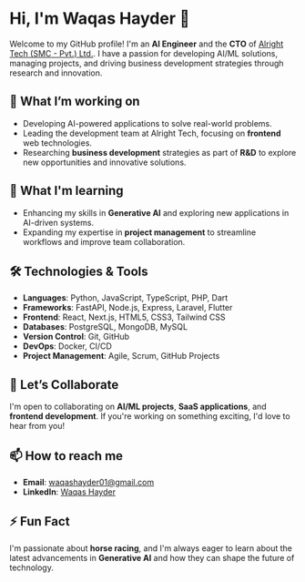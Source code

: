 # Hi, I'm Waqas Hayder 👋

Welcome to my GitHub profile! I'm an **AI Engineer** and the **CTO** of [Alright Tech (SMC - Pvt.) Ltd.](https://www.alrighttech.com). I have a passion for developing AI/ML solutions, managing projects, and driving business development strategies through research and innovation.

## 🔭 What I’m working on
- Developing AI-powered applications to solve real-world problems.
- Leading the development team at Alright Tech, focusing on **frontend** web technologies.
- Researching **business development** strategies as part of **R&D** to explore new opportunities and innovative solutions.

## 🌱 What I'm learning
- Enhancing my skills in **Generative AI** and exploring new applications in AI-driven systems.
- Expanding my expertise in **project management** to streamline workflows and improve team collaboration.

## 🛠️ Technologies & Tools
- **Languages**: Python, JavaScript, TypeScript, PHP, Dart
- **Frameworks**: FastAPI, Node.js, Express, Laravel, Flutter
- **Frontend**: React, Next.js, HTML5, CSS3, Tailwind CSS
- **Databases**: PostgreSQL, MongoDB, MySQL
- **Version Control**: Git, GitHub
- **DevOps**: Docker, CI/CD
- **Project Management**: Agile, Scrum, GitHub Projects

## 👯 Let’s Collaborate
I'm open to collaborating on **AI/ML projects**, **SaaS applications**, and **frontend development**. If you're working on something exciting, I'd love to hear from you!

## 📫 How to reach me
- **Email**: [waqashayder01@gmail.com](mailto:waqashayder01@gmail.com)
- **LinkedIn**: [Waqas Hayder](https://www.linkedin.com/in/waqas-hayder)

## ⚡ Fun Fact
I'm passionate about **horse racing**, and I'm always eager to learn about the latest advancements in **Generative AI** and how they can shape the future of technology.
